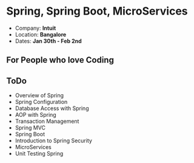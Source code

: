 # Spring, Spring Boot, MicroServices

* Company: **Intuit**
* Location: **Bangalore**
* Dates: **Jan 30th - Feb 2nd**

## For People who love Coding 

## ToDo

* Overview of Spring
* Spring Configuration
* Database Access with Spring
* AOP with Spring
* Transaction Management
* Spring MVC
* Spring Boot
* Introduction to Spring Security
* MicroServices
* Unit Testing Spring
